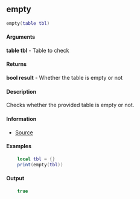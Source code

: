 
## empty

```lua
empty(table tbl)
```

#### Arguments

**table tbl** - Table to check

#### Returns

**bool result** - Whether the table is empty or not

#### Description
Checks whether the provided table is empty or not.

#### Information
* [Source](https://app.assembla.com/spaces/roleplaygamemode/subversion/source/HEAD/gamemode/core/libraries/sh_functions.lua#ln152)

#### Examples
```lua
	local tbl = {}
	print(empty(tbl))
```

#### Output
```lua
	true
```



